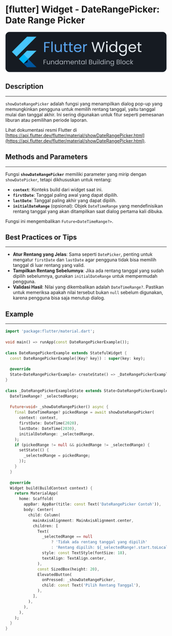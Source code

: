 # [flutter] Widget - DateRangePicker: Date Range Picker

![widget](https://raw.githubusercontent.com/oujisan/OuVault/main/img/flutter-widget.png)

## Description
---
`showDateRangePicker` adalah fungsi yang menampilkan dialog pop-up yang memungkinkan pengguna untuk memilih rentang tanggal, yaitu tanggal mulai dan tanggal akhir. Ini sering digunakan untuk fitur seperti pemesanan liburan atau pemilihan periode laporan.

Lihat dokumentasi resmi Flutter di [https://api.flutter.dev/flutter/material/showDateRangePicker.html](https://api.flutter.dev/flutter/material/showDateRangePicker.html).

## Methods and Parameters
---
Fungsi **`showDateRangePicker`** memiliki parameter yang mirip dengan `showDatePicker`, tetapi dikhususkan untuk rentang:
* **`context`**: Konteks build dari widget saat ini.
* **`firstDate`**: Tanggal paling awal yang dapat dipilih.
* **`lastDate`**: Tanggal paling akhir yang dapat dipilih.
* **`initialDateRange`** (opsional): Objek `DateTimeRange` yang mendefinisikan rentang tanggal yang akan ditampilkan saat dialog pertama kali dibuka.

Fungsi ini mengembalikan `Future<DateTimeRange?>`.

## Best Practices or Tips
---
* **Atur Rentang yang Jelas**: Sama seperti `DatePicker`, penting untuk mengatur `firstDate` dan `lastDate` agar pengguna tidak bisa memilih tanggal di luar rentang yang valid.
* **Tampilkan Rentang Sebelumnya**: Jika ada rentang tanggal yang sudah dipilih sebelumnya, gunakan `initialDateRange` untuk mempermudah pengguna.
* **Validasi Hasil**: Nilai yang dikembalikan adalah `DateTimeRange?`. Pastikan untuk memeriksa apakah nilai tersebut bukan `null` sebelum digunakan, karena pengguna bisa saja menutup dialog.

## Example
---
```dart
import 'package:flutter/material.dart';

void main() => runApp(const DateRangePickerExample());

class DateRangePickerExample extends StatefulWidget {
  const DateRangePickerExample({Key? key}) : super(key: key);

  @override
  State<DateRangePickerExample> createState() => _DateRangePickerExampleState();
}

class _DateRangePickerExampleState extends State<DateRangePickerExample> {
  DateTimeRange? _selectedRange;

  Future<void> _showDateRangePicker() async {
    final DateTimeRange? pickedRange = await showDateRangePicker(
      context: context,
      firstDate: DateTime(2020),
      lastDate: DateTime(2030),
      initialDateRange: _selectedRange,
    );
    if (pickedRange != null && pickedRange != _selectedRange) {
      setState(() {
        _selectedRange = pickedRange;
      });
    }
  }

  @override
  Widget build(BuildContext context) {
    return MaterialApp(
      home: Scaffold(
        appBar: AppBar(title: const Text('DateRangePicker Contoh')),
        body: Center(
          child: Column(
            mainAxisAlignment: MainAxisAlignment.center,
            children: [
              Text(
                _selectedRange == null
                    ? 'Tidak ada rentang tanggal yang dipilih'
                    : 'Rentang dipilih: ${_selectedRange!.start.toLocal().toString().split(' ')[0]} - ${_selectedRange!.end.toLocal().toString().split(' ')[0]}',
                style: const TextStyle(fontSize: 18),
                textAlign: TextAlign.center,
              ),
              const SizedBox(height: 20),
              ElevatedButton(
                onPressed: _showDateRangePicker,
                child: const Text('Pilih Rentang Tanggal'),
              ),
            ],
          ),
        ),
      ),
    );
  }
}
